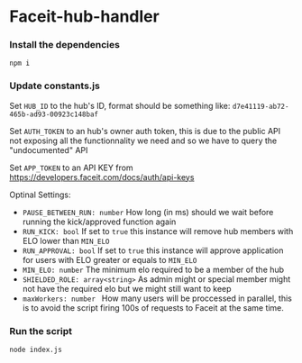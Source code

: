 # Faceit-hub-handler

### Install the dependencies

`npm i`

### Update constants.js

Set `HUB_ID` to the hub's ID, format should be something like: `d7e41119-ab72-465b-ad93-00923c148baf`

Set `AUTH_TOKEN` to an hub's owner auth token, this is due to the public API not exposing all the functionnality we need and so we have to query the "undocumented" API

Set `APP_TOKEN` to an API KEY from https://developers.faceit.com/docs/auth/api-keys

Optinal Settings:

- `PAUSE_BETWEEN_RUN: number`  How long (in ms) should we wait before running the kick/approved function again
- `RUN_KICK: bool` If set to `true` this instance will remove hub members with ELO lower than `MIN_ELO`
- `RUN_APPROVAL: bool`  If set to `true` this instance will approve application for users with ELO greater or equals to `MIN_ELO`
- `MIN_ELO: number` The minimum elo required to be a member of the hub
- `SHIELDED_ROLE: array<string>` As admin might or special member might not have the required elo but we might still want to keep 
- `maxWorkers: number ` How many users will be proccessed in parallel, this is to avoid the script firing 100s of requests to Faceit at the same time. 

### Run the script 

`node index.js`
